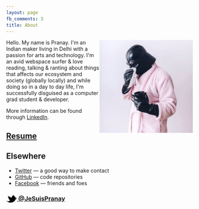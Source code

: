 ```yaml
---
layout: page
fb_comments: 3
title: About
---
```


<img src="portrait.jpg" width="50%" align="right">

Hello. My name is Pranay. I'm an Indian maker living in Delhi with a passion for arts and technology. I'm an avid webspace surfer & love reading, talking & ranting about things that affects our ecosystem and society (globally locally) and while doing so in a day to day life, I'm successfully disguised as a computer grad student & developer. 

More information can be found through [LinkedIn](http://www.linkedin.com/in/hackersknight).

## [Resume](https://docs.google.com/document/d/16E5OweFwOvbZCvW3qTmMP5BtEJwO6OXo1FMC-CLEIsg/edit?usp=sharing)

## Elsewhere


- [Twitter](http://twitter.com/jesuispranay) — a good way to make contact
- [GitHub](https://github.com/impranay) — code repositories 
- [Facebook](http://www.facebook.com/pranayy1) — friends and foes

### [<img src="/res/twitter.png" width="29" height="20" style="display:inline-block;vertical-align:middle"> @JeSuisPranay](http://twitter.com/jesuispranay)
